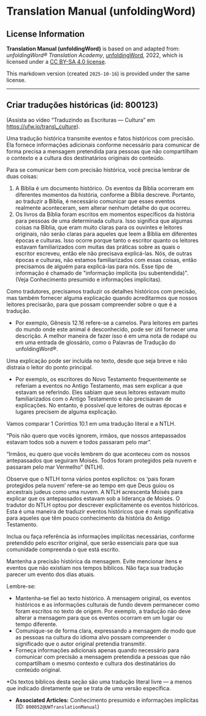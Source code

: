 # Translation Manual (unfoldingWord)

## License Information

**Translation Manual (unfoldingWord)** is based on and adapted from: _unfoldingWord® Translation Academy_, [unfoldingWord](https://unfoldingword.org/utw), 2022, which is licensed under a [CC BY-SA 4.0 license](https://creativecommons.org/licenses/by-sa/4.0/legalcode.en).

This markdown version (created `2025-10-16`) is provided under the same license.



--------------------------------

## Criar traduções históricas (id: 800123)

(Assista ao vídeo “Traduzindo as Escrituras — Cultura” em https://ufw.io/trans\_culture).

Uma tradução histórica transmite eventos e fatos históricos com precisão. Ela fornece informações adicionais conforme necessário para comunicar de forma precisa a mensagem pretendida para pessoas que não compartilham o contexto e a cultura dos destinatários originais do conteúdo.

Para se comunicar bem com precisão histórica, você precisa lembrar de duas coisas:

1. A Bíblia é um documento histórico. Os eventos da Bíblia ocorreram em diferentes momentos da história, conforme a Bíblia descreve. Portanto, ao traduzir a Bíblia, é necessário comunicar que esses eventos realmente aconteceram, sem alterar nenhum detalhe do que ocorreu.
2. Os livros da Bíblia foram escritos em momentos específicos da história para pessoas de uma determinada cultura. Isso significa que algumas coisas na Bíblia, que eram muito claras para os ouvintes e leitores originais, não serão claras para aqueles que leem a Bíblia em diferentes épocas e culturas. Isso ocorre porque tanto o escritor quanto os leitores estavam familiarizados com muitas das práticas sobre as quais o escritor escreveu, então ele não precisava explicá\-las. Nós, de outras épocas e culturas, não estamos familiarizados com essas coisas, então precisamos de alguém para explicá\-las para nós. Esse tipo de informação é chamado de "informação implícita (ou subentendida)". (Veja Conhecimento presumido e informações implícitas).

Como tradutores, precisamos traduzir os detalhes históricos com precisão, mas também fornecer alguma explicação quando acreditarmos que nossos leitores precisarão, para que possam compreender sobre o que é a tradução.

* Por exemplo, Gênesis 12\.16 refere\-se a camelos. Para leitores em partes do mundo onde este animal é desconhecido, pode ser útil fornecer uma descrição. A melhor maneira de fazer isso é em uma nota de rodapé ou em uma entrada de glossário, como o Palavras de Tradução do unfoldingWord®.

Uma explicação pode ser incluída no texto, desde que seja breve e não distraia o leitor do ponto principal.

* Por exemplo, os escritores do Novo Testamento frequentemente se referiam a eventos no Antigo Testamento, mas sem explicar a que estavam se referindo. Eles sabiam que seus leitores estavam muito familiarizados com o Antigo Testamento e não precisavam de explicações. No entanto, é possível que leitores de outras épocas e lugares precisem de alguma explicação.

Vamos comparar 1 Coríntios 10\.1 em uma tradução literal e a NTLH.

“Pois não quero que vocês ignorem, irmãos, que nossos antepassados estavam todos sob a nuvem e todos passaram pelo mar”. 

“Irmãos, eu quero que vocês lembrem do que aconteceu com os nossos antepassados que seguiram Moisés. Todos foram protegidos pela nuvem e passaram pelo mar Vermelho” (NTLH).

Observe que o NTLH torna vários pontos explícitos: os ‘pais foram protegidos pela nuvem’ refere\-se ao tempo em que Deus guiou os ancestrais judeus como uma nuvem. A NTLH acrescenta Moisés para explicar que os antepassados estavam sob a liderança de Moisés. O tradutor do NTLH optou por descrever explicitamente os eventos históricos. Esta é uma maneira de traduzir eventos históricos que é mais significativa para aqueles que têm pouco conhecimento da história do Antigo Testamento.

Inclua ou faça referência às informações implícitas necessárias, conforme pretendido pelo escritor original, que serão essenciais para que sua comunidade compreenda o que está escrito.

Mantenha a precisão histórica da mensagem. Evite mencionar itens e eventos que não existiam nos tempos bíblicos. Não faça sua tradução parecer um evento dos dias atuais.

Lembre\-se:

* Mantenha\-se fiel ao texto histórico. A mensagem original, os eventos históricos e as informações culturais de fundo devem permanecer como foram escritos no texto de origem. Por exemplo, a tradução não deve alterar a mensagem para que os eventos ocorram em um lugar ou tempo diferente.
* Comunique\-se de forma clara, expressando a mensagem de modo que as pessoas na cultura do idioma alvo possam compreender o significado que o autor original pretendia transmitir.
* Forneça informações adicionais apenas quando necessário para comunicar com precisão a mensagem pretendida a pessoas que não compartilham o mesmo contexto e cultura dos destinatários do conteúdo original.

\*Os textos bíblicos desta seção são uma tradução literal livre — a menos que indicado diretamente que se trata de uma versão específica.

* **Associated Articles:** Conhecimento presumido e informações implícitas (ID: `800052@UWTranslationManual`)

